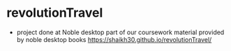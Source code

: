# revolutionTravel
- project done at Noble desktop part of our coursework material provided by noble desktop books
https://shaikh30.github.io/revolutionTravel/
